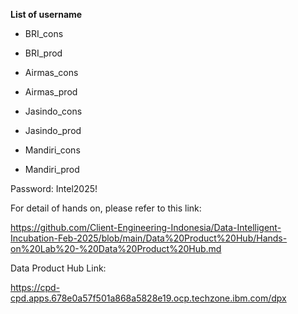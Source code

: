 **List of username**
* BRI_cons
* BRI_prod

* Airmas_cons
* Airmas_prod

* Jasindo_cons
* Jasindo_prod

* Mandiri_cons
* Mandiri_prod

Password: Intel2025!

For detail of hands on, please refer to this link:

https://github.com/Client-Engineering-Indonesia/Data-Intelligent-Incubation-Feb-2025/blob/main/Data%20Product%20Hub/Hands-on%20Lab%20-%20Data%20Product%20Hub.md

Data Product Hub Link:

https://cpd-cpd.apps.678e0a57f501a868a5828e19.ocp.techzone.ibm.com/dpx

